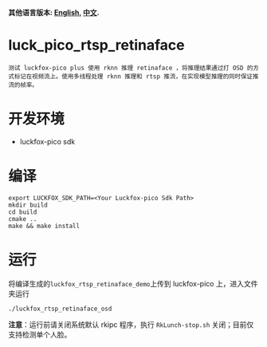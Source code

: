 
**其他语言版本: [English](README.md), [中文](README_CN.md).**

# luck_pico_rtsp_retinaface
    测试 luckfox-pico plus 使用 rknn 推理 retinaface ，将推理结果通过打 OSD 的方式标记在视频流上。使用多线程处理 rknn 推理和 rtsp 推流，在实现模型推理的同时保证推流的帧率。

# 开发环境
+ luckfox-pico sdk

# 编译
```
export LUCKFOX_SDK_PATH=<Your Luckfox-pico Sdk Path>
mkdir build
cd build
cmake ..
make && make install
```

# 运行
将编译生成的`luckfox_rtsp_retinaface_demo`上传到 luckfox-pico 上，进入文件夹运行
```
./luckfox_rtsp_retinaface_osd
```
**注意**：运行前请关闭系统默认 rkipc 程序，执行 `RkLunch-stop.sh` 关闭；目前仅支持检测单个人脸。
